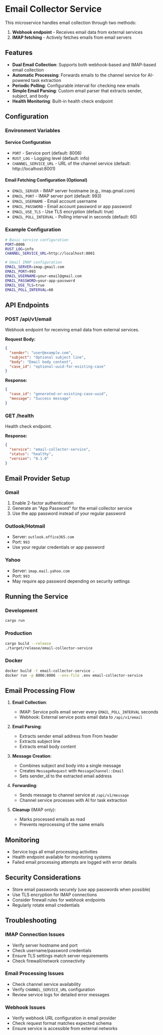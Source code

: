 # Email Collector Service

This microservice handles email collection through two methods:
1. **Webhook endpoint** - Receives email data from external services
2. **IMAP fetching** - Actively fetches emails from email servers

## Features

- **Dual Email Collection**: Supports both webhook-based and IMAP-based email collection
- **Automatic Processing**: Forwards emails to the channel service for AI-powered task extraction
- **Periodic Polling**: Configurable interval for checking new emails
- **Simple Email Parsing**: Custom email parser that extracts sender, subject, and body
- **Health Monitoring**: Built-in health check endpoint

## Configuration

### Environment Variables

#### Service Configuration
- `PORT` - Service port (default: 8006)
- `RUST_LOG` - Logging level (default: info)
- `CHANNEL_SERVICE_URL` - URL of the channel service (default: http://localhost:8001)

#### Email Fetching Configuration (Optional)
- `EMAIL_SERVER` - IMAP server hostname (e.g., imap.gmail.com)
- `EMAIL_PORT` - IMAP server port (default: 993)
- `EMAIL_USERNAME` - Email account username
- `EMAIL_PASSWORD` - Email account password or app password
- `EMAIL_USE_TLS` - Use TLS encryption (default: true)
- `EMAIL_POLL_INTERVAL` - Polling interval in seconds (default: 60)

### Example Configuration

```bash
# Basic service configuration
PORT=8006
RUST_LOG=info
CHANNEL_SERVICE_URL=http://localhost:8001

# Gmail IMAP configuration
EMAIL_SERVER=imap.gmail.com
EMAIL_PORT=993
EMAIL_USERNAME=your-email@gmail.com
EMAIL_PASSWORD=your-app-password
EMAIL_USE_TLS=true
EMAIL_POLL_INTERVAL=60
```

## API Endpoints

### POST /api/v1/email
Webhook endpoint for receiving email data from external services.

**Request Body:**
```json
{
  "sender": "user@example.com",
  "subject": "Optional subject line",
  "body": "Email body content",
  "case_id": "optional-uuid-for-existing-case"
}
```

**Response:**
```json
{
  "case_id": "generated-or-existing-case-uuid",
  "message": "Success message"
}
```

### GET /health
Health check endpoint.

**Response:**
```json
{
  "service": "email-collector-service",
  "status": "healthy",
  "version": "0.1.0"
}
```

## Email Provider Setup

### Gmail
1. Enable 2-factor authentication
2. Generate an "App Password" for the email collector service
3. Use the app password instead of your regular password

### Outlook/Hotmail
- Server: `outlook.office365.com`
- Port: `993`
- Use your regular credentials or app password

### Yahoo
- Server: `imap.mail.yahoo.com`
- Port: `993`
- May require app password depending on security settings

## Running the Service

### Development
```bash
cargo run
```

### Production
```bash
cargo build --release
./target/release/email-collector-service
```

### Docker
```bash
docker build -t email-collector-service .
docker run -p 8006:8006 --env-file .env email-collector-service
```

## Email Processing Flow

1. **Email Collection**:
   - IMAP: Service polls email server every `EMAIL_POLL_INTERVAL` seconds
   - Webhook: External service posts email data to `/api/v1/email`

2. **Email Parsing**:
   - Extracts sender email address from From header
   - Extracts subject line
   - Extracts email body content

3. **Message Creation**:
   - Combines subject and body into a single message
   - Creates `MessageRequest` with `MessageChannel::Email`
   - Sets sender_id to the extracted email address

4. **Forwarding**:
   - Sends message to channel service at `/api/v1/message`
   - Channel service processes with AI for task extraction

5. **Cleanup** (IMAP only):
   - Marks processed emails as read
   - Prevents reprocessing of the same emails

## Monitoring

- Service logs all email processing activities
- Health endpoint available for monitoring systems
- Failed email processing attempts are logged with error details

## Security Considerations

- Store email passwords securely (use app passwords when possible)
- Use TLS encryption for IMAP connections
- Consider firewall rules for webhook endpoints
- Regularly rotate email credentials

## Troubleshooting

### IMAP Connection Issues
- Verify server hostname and port
- Check username/password credentials
- Ensure TLS settings match server requirements
- Check firewall/network connectivity

### Email Processing Issues
- Check channel service availability
- Verify `CHANNEL_SERVICE_URL` configuration
- Review service logs for detailed error messages

### Webhook Issues
- Verify webhook URL configuration in email provider
- Check request format matches expected schema
- Ensure service is accessible from external networks
